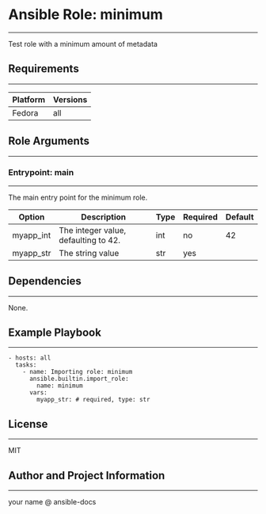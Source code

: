 <!-- BEGIN_ANSIBLE_DOCS -->
# Ansible Role: minimum
---
Test role with a minimum amount of metadata


## Requirements
---
| Platform | Versions |
| -------- | -------- |
| Fedora | all |

## Role Arguments
---


### Entrypoint: main
---
The main entry point for the minimum role.

|Option|Description|Type|Required|Default|
|---|---|---|---|---|
| myapp_int | The integer value, defaulting to 42. | int | no | 42 |
| myapp_str | The string value | str | yes |  |



## Dependencies
---
None.

## Example Playbook
---
```
- hosts: all
  tasks:
    - name: Importing role: minimum
      ansible.builtin.import_role:
        name: minimum
      vars:
        myapp_str: # required, type: str
```

## License
---
MIT

## Author and Project Information
---
your name @ ansible-docs

<!-- END_ANSIBLE_DOCS -->
